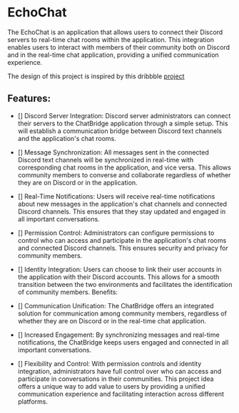 # EchoChat

The EchoChat is an application that allows users to connect their Discord servers to real-time chat rooms within the application. This integration enables users to interact with members of their community both on Discord and in the real-time chat application, providing a unified communication experience.

The design of this project is inspired by this dribbble [project](https://dribbble.com/shots/20580191-Clerk-chat-component) 

## Features:

- [] Discord Server Integration:
Discord server administrators can connect their servers to the ChatBridge application through a simple setup. This will establish a communication bridge between Discord text channels and the application's chat rooms.

- [] Message Synchronization:
All messages sent in the connected Discord text channels will be synchronized in real-time with corresponding chat rooms in the application, and vice versa. This allows community members to converse and collaborate regardless of whether they are on Discord or in the application.

- [] Real-Time Notifications:
Users will receive real-time notifications about new messages in the application's chat channels and connected Discord channels. This ensures that they stay updated and engaged in all important conversations.

- [] Permission Control:
Administrators can configure permissions to control who can access and participate in the application's chat rooms and connected Discord channels. This ensures security and privacy for community members.

- [] Identity Integration:
Users can choose to link their user accounts in the application with their Discord accounts. This allows for a smooth transition between the two environments and facilitates the identification of community members.
Benefits:

- [] Communication Unification:
The ChatBridge offers an integrated solution for communication among community members, regardless of whether they are on Discord or in the real-time chat application.

- [] Increased Engagement:
By synchronizing messages and real-time notifications, the ChatBridge keeps users engaged and connected in all important conversations.

- [] Flexibility and Control:
With permission controls and identity integration, administrators have full control over who can access and participate in conversations in their communities.
This project idea offers a unique way to add value to users by providing a unified communication experience and facilitating interaction across different platforms.

